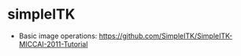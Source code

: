 # simpleITK

- Basic image operations: 
https://github.com/SimpleITK/SimpleITK-MICCAI-2011-Tutorial
